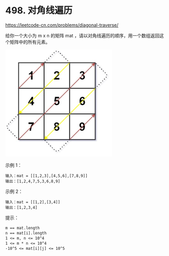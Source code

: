 # 498. 对角线遍历
https://leetcode-cn.com/problems/diagonal-traverse/

给你一个大小为 m x n 的矩阵 mat ，请以对角线遍历的顺序，用一个数组返回这个矩阵中的所有元素。

![img.png](img.png)

示例 1：
```
输入：mat = [[1,2,3],[4,5,6],[7,8,9]]
输出：[1,2,4,7,5,3,6,8,9]
```

示例 2：
```
输入：mat = [[1,2],[3,4]]
输出：[1,2,3,4]
```


提示：
```
m == mat.length
n == mat[i].length
1 <= m, n <= 10^4
1 <= m * n <= 10^4
-10^5 <= mat[i][j] <= 10^5
```
